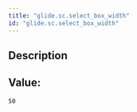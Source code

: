 ```yaml
---
title: "glide.sc.select_box_width"
id: "glide.sc.select_box_width"
---
```

## Description



## Value: 
```
50
```